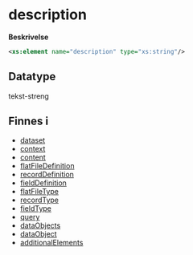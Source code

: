 # description

**Beskrivelse**

```xml
<xs:element name="description" type="xs:string"/>
```

## Datatype
tekst-streng

## Finnes i
* [dataset](dataset.md)
* [context](context.md)
* [content](content.md)
* [flatFileDefinition](flatFileDefinition.md)
* [recordDefinition](recordDefinition.md)
* [fieldDefinition](fieldDefinition.md)
* [flatFileType](flatFileType.md)
* [recordType](recordType.md)
* [fieldType](fieldType.md)
* [query](query.md)
* [dataObjects](dataObjects.md)
* [dataObject](dataObject.md)
* [additionalElements](additionalElements.md)
